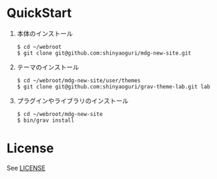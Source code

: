 # QuickStart

1. 本体のインストール
   ```
   $ cd ~/webroot
   $ git clone git@github.com:shinyaoguri/mdg-new-site.git
   ```

2. テーマのインストール
    ```
    $ cd ~/webroot/mdg-new-site/user/themes
    $ git clone git@github.com:shinyaoguri/grav-theme-lab.git lab
    ```

3. プラグインやライブラリのインストール
   ```
   $ cd ~/webroot/mdg-new-site
   $ bin/grav install
   ```


# License

See [LICENSE](LICENSE.txt)
